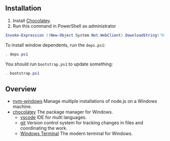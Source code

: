 ## Installation

1. Install [Chocolatey](https://chocolatey.org/).
2. Run this command in PowerShell as administrator

```powershell
Invoke-Expression ((New-Object System.Net.WebClient).DownloadString('https://raw.githubusercontent.com/Tsugami/dotfiles/master/window/install.ps1'))
```

To install window dependents, run the `deps.ps1`:

```powershell
. deps.ps1
```

You should run `bootstrap.ps1` to update something:

```powershell
. bootstrap.ps1
```

## Overview

- [nvm-windows](https://github.com/coreybutler/nvm-windows) Manage multiple installations of node.js on a Windows machine.
- [chocolatey](https://chocolatey.org/) The package manager for Windows.
  - [vscode](https://code.visualstudio.com/) IDE for multi languages.
  - [git](https://git-scm.com/) Version control system for tracking changes in files and coordinating the work.
  - [Windows Terminal](https://apps.microsoft.com/store/detail/windows-terminal/9N0DX20HK701?hl=pt-br&gl=BR) The modern terminal for Windows.
